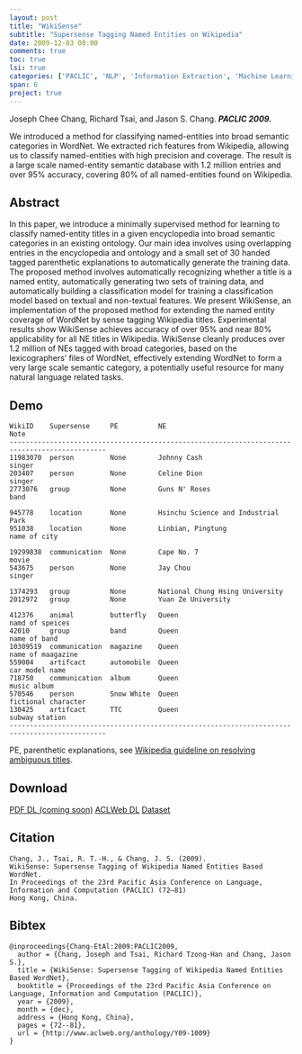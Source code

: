 ```yaml
---
layout: post
title: "WikiSense"
subtitle: "Supersense Tagging Named Entities on Wikipedia"
date: 2009-12-03 08:00
comments: true
toc: true
lsi: true
categories: ['PACLIC', 'NLP', 'Information Extraction', 'Machine Learning']
span: 6
project: true
---
```



Joseph Chee Chang, Richard Tsai, and Jason S. Chang. ***PACLIC 2009.***


We introduced a method for classifying named-entities into broad semantic
categories in WordNet. We extracted rich features from Wikipedia, allowing us
to classify named-entities with high precision and coverage. The result is a
large scale named-entity semantic database with 1.2 million entries and over
95% accuracy, covering 80% of all named-entities found on Wikipedia.

<!--more-->

Abstract
----------------------
In this paper, we introduce a minimally supervised method for learning to
classify named-entity titles in a given encyclopedia into broad semantic
categories in an existing ontology. Our main idea involves using overlapping
entries in the encyclopedia and ontology and a small set of 30 handed tagged
parenthetic explanations to automatically generate the training data. The
proposed method involves automatically recognizing whether a title is a named
entity, automatically generating two sets of training data, and automatically
building a classification model for training a classification model based on
textual and non-textual features. We present WikiSense, an implementation of
the proposed method for extending the named entity coverage of WordNet by sense
tagging Wikipedia titles. Experimental results show WikiSense achieves accuracy
of over 95% and near 80% applicability for all NE titles in Wikipedia.
WikiSense cleanly produces over 1.2 million of NEs tagged with broad
categories, based on the lexicographers’ files of WordNet, effectively
extending WordNet to form a very large scale semantic category, a potentially
useful resource for many natural language related tasks.

Demo
----------------------

```
WikiID    Supersense     PE          NE                                   Note
----------------------------------------------------------------------------------------------
11983070  person         None        Johnny Cash                          singer
203407    person         None        Celine Dion                          singer
2773076   group          None        Guns N' Roses                        band

945778    location       None        Hsinchu Science and Industrial Park
951038    location       None        Linbian, Pingtung                    name of city

19299838  communication  None        Cape No. 7                           movie
543675    person         None        Jay Chou                             singer

1374293   group          None        National Chung Hsing University
2012972   group          None        Yuan Ze University

412376    animal         butterfly   Queen                                namd of speices
42010     group          band        Queen                                name of band
10309519  communication  magazine    Queen                                name of maagazine
559004    artifcact      automobile  Queen                                car model name
718750    communication  album       Queen                                music album
570546    person         Snow White  Queen                                fictional character
130425    artifcact      TTC         Queen                                subway station
----------------------------------------------------------------------------------------------
```

PE, parenthetic explanations, see <a href='http://en.wikipedia.org/wiki/Wikipedia:Disambiguation'>Wikipedia guideline on resolving ambiguous titles</a>.

Download
----------------------
<a class="btn btn-default" href="#" role="button">PDF DL (coming soon)</a>
<a class="btn btn-default" href="http://www.aclweb.org/anthology/Y09-1009" role="button">ACLWeb DL</a>
<a class="btn btn-default" href="http://moon.cse.yzu.edu.tw/WikiSense/release.tbz2" role="button">Dataset</a>


Citation
----------------------

```
Chang, J., Tsai, R. T.-H., & Chang, J. S. (2009).
WikiSense: Supersense Tagging of Wikipedia Named Entities Based WordNet.
In Proceedings of the 23rd Pacific Asia Conference on Language, Information and Computation (PACLIC) (72–81)
Hong Kong, China. 
```

Bibtex
----------------------
```
@inproceedings{Chang-EtAl:2009:PACLIC2009,
  author = {Chang, Joseph and Tsai, Richard Tzong-Han and Chang, Jason S.},
  title = {WikiSense: Supersense Tagging of Wikipedia Named Entities Based WordNet},
  booktitle = {Proceedings of the 23rd Pacific Asia Conference on Language, Information and Computation (PACLIC)},
  year = {2009},
  month = {dec},
  address = {Hong Kong, China},
  pages = {72--81},
  url = {http://www.aclweb.org/anthology/Y09-1009}
}
```

